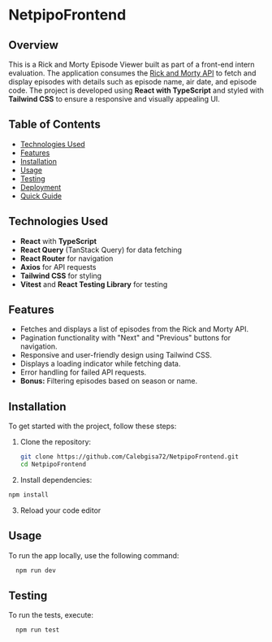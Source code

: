 # NetpipoFrontend

## Overview

This is a Rick and Morty Episode Viewer built as part of a front-end intern evaluation. The application consumes the [Rick and Morty API](https://rickandmortyapi.com/) to fetch and display episodes with details such as episode name, air date, and episode code. The project is developed using **React with TypeScript** and styled with **Tailwind CSS** to ensure a responsive and visually appealing UI.

## Table of Contents

- [Technologies Used](#technologies-used)
- [Features](#features)
- [Installation](#installation)
- [Usage](#usage)
- [Testing](#testing)
- [Deployment](#deployment)
- [Quick Guide](#quick-guide)

## Technologies Used

- **React** with **TypeScript**
- **React Query** (TanStack Query) for data fetching
- **React Router** for navigation
- **Axios** for API requests
- **Tailwind CSS** for styling
- **Vitest** and **React Testing Library** for testing

## Features

- Fetches and displays a list of episodes from the Rick and Morty API.
- Pagination functionality with "Next" and "Previous" buttons for navigation.
- Responsive and user-friendly design using Tailwind CSS.
- Displays a loading indicator while fetching data.
- Error handling for failed API requests.
- **Bonus:** Filtering episodes based on season or name.

## Installation

To get started with the project, follow these steps:

1. Clone the repository:

   ```bash
   git clone https://github.com/Calebgisa72/NetpipoFrontend.git
   cd NetpipoFrontend
   ```

2. Install dependencies:

```bash
npm install
```

3. Reload your code editor

## Usage

To run the app locally, use the following command:

```bash
  npm run dev
```

## Testing

To run the tests, execute:

```bash
  npm run test
```